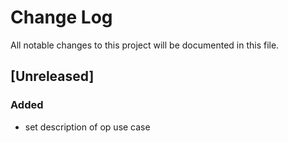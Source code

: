 # Change Log
All notable changes to this project will be documented in this file.

## [Unreleased]
### Added
- set description of op use case
